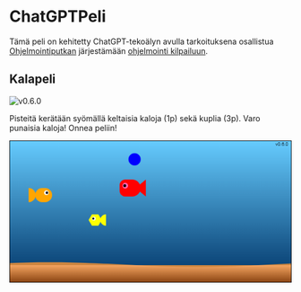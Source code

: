 # ChatGPTPeli
Tämä peli on kehitetty ChatGPT-tekoälyn avulla tarkoituksena osallistua [Ohjelmointiputkan](https://www.ohjelmointiputka.net) järjestämään [ohjelmointi kilpailuun](https://www.ohjelmointiputka.net/kilpa.php?tunnus=2023-gptpeli). 

## Kalapeli
![v0.6.0](https://img.shields.io/badge/version-0.6.0-blue.svg)

Pisteitä kerätään syömällä keltaisia kaloja (1p) sekä kuplia (3p).
Varo punaisia kaloja! Onnea peliin!

![Kalapeli](kalapeli.png)